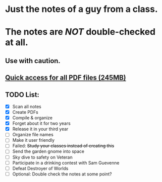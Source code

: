 # Just the notes of a guy from a class. 

# The notes are _NOT_ double-checked at all.

## Use with caution.

## [Quick access for all PDF files (245MB)](https://github.com/bgrcdnc/notlar/releases/tag/1.0)

## TODO List:
- [x] Scan all notes
- [x] Create PDFs
- [x] Compile & organize
- [x] Forget about it for two years
- [x] Release it in your third year
- [ ] Organize file names
- [ ] Make it user friendly
- [ ] Failed: ~~Study your classes instead of creating this~~
- [ ] Send the garden gnome into space
- [ ] Sky dive to safety on Veteran
- [ ] Participate in a drinking contest with Sam Guevenne
- [ ] Defeat Destroyer of Worlds
- [ ] Optional: Double check the notes at some point?
